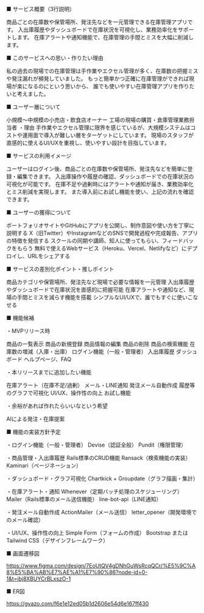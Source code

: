 ■ サービス概要（3行説明）

商品ごとの在庫数や保管場所、発注先などを一元管理できる在庫管理アプリです。
入出庫履歴やダッシュボードで在庫状況を可視化し、業務効率化をサポートします。
在庫アラートや通知機能で、在庫管理の手間とミスを大幅に削減します。

■ このサービスへの思い・作りたい理由

私の過去の現場での在庫管理は手作業やエクセル管理が多く、在庫数の把握ミスや発注漏れが頻発していました。
もっと簡単かつ正確に在庫管理ができれば現場が楽になるのにという思いから、
誰でも使いやすい在庫管理アプリを作りたいと考えました。

■ ユーザー層について

小規模〜中規模の小売店・飲食店オーナー
工場の現場の購買・倉庫管理業務担当者 
・理由
手作業やエクセル管理に限界を感じているが、大規模システムはコストや運用面で導入が難しい層をターゲットにしています。
現場のスタッフが直感的に使えるUI/UXを重視し、使いやすい設計を目指しています。

■ サービスの利用イメージ

ユーザーはログイン後、商品ごとの在庫数や保管場所、発注先などを簡単に登録・編集できます。
入出庫操作や履歴の確認、ダッシュボードでの在庫状況の可視化が可能です。
在庫不足や過剰時にはアラートや通知が届き、業務効率化とミス削減を実現します。
また導入前にお試し機能を使い、上記の流れを確認できます。

■ ユーザーの獲得について

ポートフォリオサイトやGitHubにアプリを公開し、制作意図や使い方を丁寧に説明する
X（旧Twitter）やInstagramなどのSNSで開発過程や完成報告、アプリの特徴を発信する
スクールの同期や講師、知人に使ってもらい、フィードバックをもらう
無料で使えるWebサービス（Heroku、Vercel、Netlifyなど）にデプロイし、URLをシェアする

■ サービスの差別化ポイント・推しポイント

商品カテゴリや保管場所、発注先など現場で必要な情報を一元管理
入出庫履歴やダッシュボードで在庫状況を直感的に把握可能
在庫アラートや通知など、現場の手間とミスを減らす機能を搭載
シンプルなUI/UXで、誰でもすぐに使いこなせる

■ 機能候補

・MVPリリース時

商品の一覧表示
商品の新規登録
商品情報の編集
商品の削除
商品の検索機能
在庫数の増減（入庫・出庫）
ログイン機能（一般・管理者）
入出庫履歴
ダッシュボード
ヘルプページ、FAQ

・本リリースまでに追加したい機能

在庫アラート（在庫不足/過剰）
メール・LINE通知
発注メール自動作成
履歴等のグラフで可視化
UI/UX、操作性の向上
お試し機能

・余裕があれば作れたらいいなという希望

AIによる発注・在庫提案

■ 機能の実装方針予定

・ログイン機能（一般・管理者）
Devise（認証全般）
Pundit（権限管理）

・商品管理・入出庫履歴
Rails標準のCRUD機能
Ransack（検索機能の実装）
Kaminari（ページネーション）

・ダッシュボード・グラフ可視化
Chartkick + Groupdate（グラフ描画・集計）

・在庫アラート・通知
Whenever（定期バッチ処理のスケジューリング）
Mailer（Rails標準のメール送信機能）
line-bot-api（LINE通知）

・発注メール自動作成
ActionMailer（メール送信）
letter_opener（開発環境でのメール確認）

・UI/UX、操作性の向上
Simple Form（フォームの作成）
Bootstrap または Tailwind CSS（デザインフレームワーク）

■ 画面遷移図

https://www.figma.com/design/7EoUtQV4gDNhGuWsRcqQCr/%E5%9C%A8%E5%BA%AB%E7%AE%A1%E7%90%86?node-id=0-1&t=ibj8XBUYCrBLxszO-1

■ ER図

https://gyazo.com/f6e1e12ed05b1d2606e54d6e167ff430
